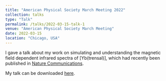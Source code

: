 ```yaml
---
title: "American Physical Society March Meeting 2022"
collection: talks
type: "Talk"
permalink: /talks/2022-03-15-talk-1
venue: "American Physical Society March Meeting"
date: 2022-03-15
location: "Chicago, USA"
---
```


I gave a talk about my work on simulating and understanding the magnetic field dependent infrared spectra of \[Yb(trensal)\], which had recently been published in [Nature Communications](https://www.nature.com/articles/s41467-022-28352-2).

My talk can be downloaded [here](/files/talk_2022_03_15.pdf).